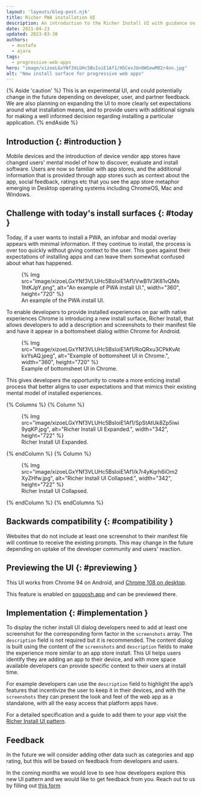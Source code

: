 ```yaml
---
layout: 'layouts/blog-post.njk'
title: Richer PWA installation UI
description: An introduction to the Richer Install UI with guidance on how to implement it.
date: 2021-04-23
updated: 2023-03-30
authors:
  - mustafa
  - ajara
tags:
  - progressive-web-apps
hero: "image/xizoeLGxYNf3VLUHc5BsIoiE1Af1/H5CevJUnOWSewM02r4on.jpg"
alt: "New install surface for progressive web apps"
---
```


{% Aside 'caution' %}
This is an experimental UI, and could potentially change in the future depending on developer, user,
and partner feedback. We are also planning on expanding the UI to more clearly set expectations
around what installation means, and to provide users with additional signals for making a well
informed decision regarding installing a particular application.
{% endAside %}

## Introduction {: #introduction }

Mobile devices and the introduction of device vendor app stores have changed users' mental model
of how to discover, evaluate and install software. Users are now so familiar with app stores, and
the additional information that is provided through app stores such as context about the app,
social feedback, ratings etc that you see the app store metaphor emerging in Desktop operating
systems including ChromeOS, Mac and Windows.


## Challenge with today's install surfaces {: #today }

Today, if a user wants to install a PWA, an infobar and modal overlay appears with minimal
information. If they continue to install, the process is over too quickly without giving
context to the user. This goes against their expectations of installing apps and can leave them
somewhat confused about what has happened.

<figure>
  {% Img src="image/xizoeLGxYNf3VLUHc5BsIoiE1Af1/VwB1V3K61vQMs1htKJpY.png", alt="An example of PWA install UI.", width="360", height="720" %}
  <figcaption>An example of the PWA install UI.</figcaption>
</figure>

To enable developers to provide installed experiences on par with native experiences
Chrome is introducing a new install surface, Richer Install, that allows developers to add a
description and screenshots to their manifest file and have it appear in a bottomsheet dialog
within Chrome for Android.

<figure>
  {% Img src="image/xizoeLGxYNf3VLUHc5BsIoiE1Af1/RoQRxu3CPkKvAtkxYsAQ.jpeg", alt="Example of bottomsheet UI in Chrome.", width="360", height="720" %}
  <figcaption>Example of bottomsheet UI in Chrome.</figcaption>
</figure>

This gives developers the opportunity to create a more enticing install process
that better aligns to user expectations and that mimics their existing mental model
of installed experiences.


{% Columns %}
{% Column %}
<figure>
  {% Img src="image/xizoeLGxYNf3VLUHc5BsIoiE1Af1/SpStAtUk8Zp5iwi9yqKP.jpg",
alt="Richer Install UI Expanded.", width="342", height="722" %}
  <figcaption>Richer Install UI Expanded.</figcaption>
</figure>
{% endColumn %}
{% Column %}
<figure>
  {% Img src="image/xizoeLGxYNf3VLUHc5BsIoiE1Af1/k7r4yKqrh6iOm2XyZHfw.jpg",
alt="Richer Install UI Collapsed.", width="342", height="722" %}
  <figcaption>Richer Install UI Collapsed.</figcaption>
</figure>
{% endColumn %}
{% endColumns %}

## Backwards compatibility {: #compatibility }

Websites that do not include at least one screenshot to their manifest file will continue to receive
the existing prompts. This may change in the future depending on uptake of the developer community
and users' reaction.

## Previewing the UI {: #previewing }

This UI works from Chrome 94 on Android, and [Chrome 108 on desktop](/blog/richer-install-ui-desktop/).

This feature is enabled on [squoosh.app](https://squoosh.app) and can be previewed there.

## Implementation {: #implementation }

To display the richer install UI dialog developers need to add at least one screenshot for the corresponding form factor in the `screenshots` array. The `description` field is not required but it is recommended. The content dialog is built using the content of the `screenshots` and `description` fields to make the experience more similar to an app store install. This UI helps users identify they are adding an app to their device, and with more space available developers can provide specific context to their users at install time.

For example developers can use the `description` field to highlight the app’s features that incentivize the user to keep it in their devices, and with the `screenshots`  they can present the look and feel of the web app as a standalone, with all the easy access that platform apps have.

For a detailed specification and a guide to add them to your app visit the [Richer Install UI pattern](https://web.dev/patterns/web-apps/richer-install-ui/).


## Feedback
In the future we will consider adding other data such as categories and app rating, but this will
be based on feedback from developers and users.

In the coming months we would love to see how developers explore this new UI pattern and we
would like to get feedback from you. Reach out to us by filling out [this form](https://forms.gle/7sXrpQwDbLuaZVzN7)
